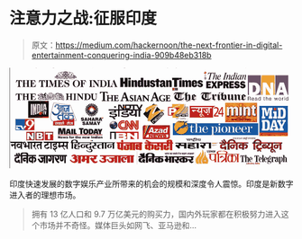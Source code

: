 # 注意力之战:征服印度

> 原文：<https://medium.com/hackernoon/the-next-frontier-in-digital-entertainment-conquering-india-909b48eb318b>

![](img/66b1294684dba629995c3218fbfe559d.png)

印度快速发展的数字娱乐产业所带来的机会的规模和深度令人震惊。印度是新数字进入者的理想市场。

> 拥有 13 亿人口和 9.7 万亿美元的购买力，国内外玩家都在积极努力进入这个市场并不奇怪。媒体巨头如网飞、亚马逊和…